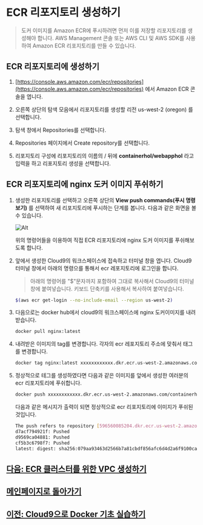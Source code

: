 # ECR 리포지토리 생성하기

> 도커 이미지를 Amazon ECR에 푸시하려면 먼저 이를 저장할 리포지토리를 생성해야 합니다. AWS Management 콘솔 또는 AWS CLI 및 AWS SDK를 사용하여 Amazon ECR 리포지토리를 만들 수 있습니다.

## ECR 리포지토리에 생성하기

1. [https://console.aws.amazon.com/ecr/repositories](https://console.aws.amazon.com/ecr/repositories) 에서 Amazon ECR 콘솔을 엽니다.

2. 오른쪽 상단의 탐색 모음에서 리포지토리를 생성할 리전 us-west-2 (oregon) 를 선택합니다.

3. 탐색 창에서 Repositories를 선택합니다.

4. Repositories 페이지에서 Create repository를 선택합니다.

5. 리포지토리 구성에 리포지토리의 이름의 / 뒤에 **containerhol/webapphol** 라고 입력을 하고 리포지토리 생성을 선택합니다.

## ECR 리포지토리에 nginx 도커 이미지 푸쉬하기

1. 생성한 리포지토리를 선택하고 오른쪽 상단의 **View push commands(푸시 명령 보기)** 를 선택하여 새 리포지토리에 푸시하는 단계를 봅니다. 다음과 같은 화면을 볼 수 있습니다.

    ![Alt](/public/images/ecr/view-push-commands.png "generate git credential")

    위의 명령어들을 이용하여 직접 ECR 리포지토리에 nginx 도커 이미지를 푸쉬해보도록 합니다.

2. 앞에서 생성한 Cloud9의 워크스페이스에 접속하고 터미널 창을 엽니다. Cloud9 터미널 창에서 아래의 명령으를 통해서 ecr 레포지토리에 로그인을 합니다.

    > 아래의 명령어를 "$"문자까지 포함하여 그대로 복사해서 Cloud9의 터미널 창에 붙여넣습니다. 키보드 단축키를 사용해서 복사하여 붙여넣습니다.

    ```bash
    $(aws ecr get-login --no-include-email --region us-west-2)
    ```

3. 다음으로는 docker hub에서 cloud9의 워크스페이스에 nginx 도커이미지를 내려받습니다.

    ```bash
    docker pull nginx:latest
    ```

4. 내려받은 이미지의 tag를 변경합니다. 각자의 ecr 레포지토리 주소에 맞춰서 태그를 변경합니다.

    ```bash
    docker tag nginx:latest xxxxxxxxxxxx.dkr.ecr.us-west-2.amazonaws.com/containerhol/webapphol:latest
    ```

5. 정상적으로 테그를 생성하였다면 다음과 같은 이미지를 앞에서 생성한 여러분의 ecr 리포지토리에 푸쉬합니다.

    ```bash
    docker push xxxxxxxxxxxx.dkr.ecr.us-west-2.amazonaws.com/containerhol/webapphol:latest
    ```

    다음과 같은 메시지가 출력이 되면 정상적으로 ecr 리포지토리에 이미지가 푸쉬된 것입니다.

    ```bash
    The push refers to repository [596560085204.dkr.ecr.us-west-2.amazonaws.com/containerhol/webapphol]
    d7acf794921f: Pushed
    d9569ca04881: Pushed
    cf5b3c6798f7: Pushed
    latest: digest: sha256:079aa93463d2566b7a81cbdf856afc6d4d2a6f9100ca3bcbecf24ade92c9a7fe size: 948
    ```

## [다음: ECR 클러스터를 위한 VPC 생성하기](create-vpc.md)

## [메인페이지로 돌아가기](../README.md)

## [이전: Cloud9으로 Docker 기초 실습하기](cloud9-docker-basic.md)
